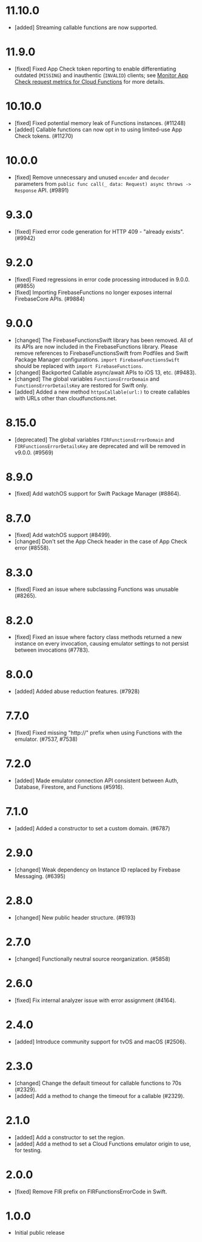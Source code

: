 # 11.10.0
- [added] Streaming callable functions are now supported.

# 11.9.0
- [fixed] Fixed App Check token reporting to enable differentiating outdated
  (`MISSING`) and inauthentic (`INVALID`) clients; see [Monitor App Check
  request metrics for Cloud Functions](https://firebase.google.com/docs/app-check/monitor-functions-metrics)
  for more details.

# 10.10.0
- [fixed] Fixed potential memory leak of Functions instances. (#11248)
- [added] Callable functions can now opt in to using limited-use App Check
  tokens. (#11270)

# 10.0.0
- [fixed] Remove unnecessary and unused `encoder` and `decoder` parameters from
  `public func call(_ data: Request) async throws -> Response` API. (#9891)

# 9.3.0
- [fixed] Fixed error code generation for HTTP 409 - "already exists". (#9942)

# 9.2.0
- [fixed] Fixed regressions in error code processing introduced in 9.0.0. (#9855)
- [fixed] Importing FirebaseFunctions no longer exposes internal FirebaseCore APIs. (#9884)

# 9.0.0
- [changed] The FirebaseFunctionsSwift library has been removed. All of its APIs are now included
  in the FirebaseFunctions library. Please remove references to FirebaseFunctionsSwift from Podfiles
  and Swift Package Manager configurations. `import FirebaseFunctionsSwift` should be replaced with
  `import FirebaseFunctions`.
- [changed] Backported Callable async/await APIs to iOS 13, etc. (#9483).
- [changed] The global variables `FunctionsErrorDomain` and `FunctionsErrorDetailsKey` are
  restored for Swift only.
- [added] Added a new method `httpsCallable(url:)` to create callables with URLs other than cloudfunctions.net.

# 8.15.0
- [deprecated] The global variables `FIRFunctionsErrorDomain` and `FIRFunctionsErrorDetailsKey` are
  deprecated and will be removed in v9.0.0. (#9569)

# 8.9.0
- [fixed] Add watchOS support for Swift Package Manager (#8864).

# 8.7.0
- [fixed] Add watchOS support (#8499).
- [changed] Don't set the App Check header in the case of App Check error (#8558).

# 8.3.0
- [fixed] Fixed an issue where subclassing Functions was unusable (#8265).

# 8.2.0
- [fixed] Fixed an issue where factory class methods returned a new instance on every invocation, causing emulator settings to not persist between invocations (#7783).

# 8.0.0
- [added] Added abuse reduction features. (#7928)

# 7.7.0
- [fixed] Fixed missing "http://" prefix when using Functions with the emulator. (#7537, #7538)

# 7.2.0
- [added] Made emulator connection API consistent between Auth, Database, Firestore, and Functions (#5916).

# 7.1.0
- [added] Added a constructor to set a custom domain. (#6787)

# 2.9.0
- [changed] Weak dependency on Instance ID replaced by Firebase Messaging. (#6395)

# 2.8.0
- [changed] New public header structure. (#6193)

# 2.7.0
- [changed] Functionally neutral source reorganization. (#5858)

# 2.6.0
- [fixed] Fix internal analyzer issue with error assignment (#4164).

# 2.4.0
- [added] Introduce community support for tvOS and macOS (#2506).

# 2.3.0
- [changed] Change the default timeout for callable functions to 70s (#2329).
- [added] Add a method to change the timeout for a callable (#2329).

# 2.1.0
- [added] Add a constructor to set the region.
- [added] Add a method to set a Cloud Functions emulator origin to use, for testing.

# 2.0.0
- [fixed] Remove FIR prefix on FIRFunctionsErrorCode in Swift.

# 1.0.0
- Initial public release
